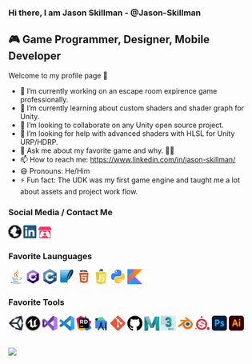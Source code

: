 ### Hi there, I am Jason Skillman - @Jason-Skillman
## 🎮 Game Programmer, Designer, Mobile Developer

Welcome to my profile page 👏

- 🔭 I’m currently working on an escape room expirence game professionally.
- 🌱 I’m currently learning about custom shaders and shader graph for Unity.
- 👯 I’m looking to collaborate on any Unity open source project.
- 🤔 I’m looking for help with advanced shaders with HLSL for Unity URP/HDRP.
- 💬 Ask me about my favorite game and why. 🌌🚀
- 📫 How to reach me: https://www.linkedin.com/in/jason-skillman/
- 😄 Pronouns: He/Him
- ⚡ Fun fact: The UDK was my first game engine and taught me a lot about assets and project work flow.

### Social Media / Contact Me
[<img aligh="left" alt="MyWebsite" width="26px" src="https://raw.githubusercontent.com/iconic/open-iconic/master/svg/globe.svg"/>][MyWebsite]
[<img aligh="left" alt="LinkedIn" width="26px" src="media/linkedin.png"/>][LinkedIn]
[<img aligh="left" alt="Itch.io" width="26px" src="media/itch.io.png"/>][Itch.io]

### Favorite Launguages
[<img aligh="left" alt="Java" width="30px" src="media/launguages/java.png"/>][MyWebsite]
[<img aligh="left" alt="C#" width="30px" src="media/launguages/c_sharp.png"/>][MyWebsite]
[<img aligh="left" alt="C++" width="30px" src="media/launguages/c_plus_plus.png"/>][MyWebsite]
[<img aligh="left" alt="SQLite" width="30px" src="media/launguages/sqlite.png"/>][MyWebsite]
[<img aligh="left" alt="HTML5" width="30px" src="media/launguages/html5.png"/>][MyWebsite]
[<img aligh="left" alt="Javascript" width="30px" src="media/launguages/javascript.png" />][MyWebsite]
[<img aligh="left" alt="Python" width="30px" src="media/launguages/python.png"/>][MyWebsite]
[<img aligh="left" alt="Kotlin" width="30px" src="media/launguages/kotlin.png"/>][MyWebsite]

### Favorite Tools
[<img aligh="left" alt="Unity" width="30px" src="media/tools/unity.png"/>][MyWebsite]
[<img aligh="left" alt="Unreal" width="30px" src="media/tools/unreal.png"/>][MyWebsite]
[<img aligh="left" alt="Visual Studio" width="30px" src="media/tools/visual_studio.png"/>][MyWebsite]
[<img aligh="left" alt="Visual Studio Code" width="30px" src="media/tools/visual_studio_code.png"/>][MyWebsite]
[<img aligh="left" alt="Jetbrains Rider" width="30px" src="media/tools/jetbrains_rider.png"/>][MyWebsite]
[<img aligh="left" alt="Android Studio" width="30px" src="media/tools/android_studio.png"/>][MyWebsite]
[<img aligh="left" alt="Git" width="30px" src="media/tools/git.png"/>][MyWebsite]
[<img aligh="left" alt="GitHub" width="30px" src="media/tools/github.svg"/>][MyWebsite]
[<img aligh="left" alt="Maya" width="30px" src="media/tools/maya.png"/>][MyWebsite]
[<img aligh="left" alt="3dsmax" width="30px" src="media/tools/3dsmax.png"/>][MyWebsite]
[<img aligh="left" alt="Blender" width="30px" src="media/tools/blender.png"/>][MyWebsite]
[<img aligh="left" alt="Substance Painter" width="30px" src="media/tools/substance_painter.png"/>][MyWebsite]
[<img aligh="left" alt="Photoshop" width="30px" src="media/tools/photoshop.png"/>][MyWebsite]
[<img aligh="left" alt="Illustractor" width="30px" src="media/tools/illustrator.png"/>][MyWebsite]

<br>
<img src="https://github-readme-stats.vercel.app/api?username=Jason-Skillman&&show_icons=true&title_color=ffffff&icon_color=bb2acf&text_color=daf7dc&bg_color=151515">

<!-- Definitions -->
[MyWebsite]: https://jasonskillman.wixsite.com/website
[LinkedIn]: https://www.linkedin.com/in/jason-skillman/
[Itch.io]: https://jason_skillman.itch.io/
<!-- [GitLab]: https://gitlab.com/Jason-Skillman -->


<!--
**Jason-Skillman/Jason-Skillman** is a ✨ _special_ ✨ repository because its `README.md` (this file) appears on your GitHub profile.

Here are some ideas to get you started:

- 🔭 I’m currently working on ...
- 🌱 I’m currently learning ...
- 👯 I’m looking to collaborate on ...
- 🤔 I’m looking for help with ...
- 💬 Ask me about ...
- 📫 How to reach me: ...
- 😄 Pronouns: ...
- ⚡ Fun fact: ...
-->
